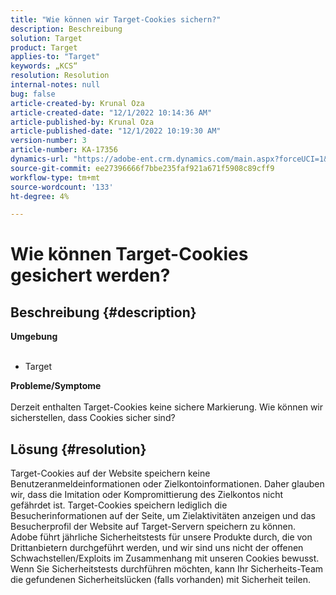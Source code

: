 ```yaml
---
title: "Wie können wir Target-Cookies sichern?"
description: Beschreibung
solution: Target
product: Target
applies-to: "Target"
keywords: „KCS“
resolution: Resolution
internal-notes: null
bug: false
article-created-by: Krunal Oza
article-created-date: "12/1/2022 10:14:36 AM"
article-published-by: Krunal Oza
article-published-date: "12/1/2022 10:19:30 AM"
version-number: 3
article-number: KA-17356
dynamics-url: "https://adobe-ent.crm.dynamics.com/main.aspx?forceUCI=1&pagetype=entityrecord&etn=knowledgearticle&id=c1c8d0f3-6071-ed11-9561-6045bd006a22"
source-git-commit: ee27396666f7bbe235faf921a671f5908c89cff9
workflow-type: tm+mt
source-wordcount: '133'
ht-degree: 4%

---
```


# Wie können Target-Cookies gesichert werden?

## Beschreibung {#description}

<b>Umgebung 
<br> </b>
- Target



<b>Probleme/Symptome</b><br><br>Derzeit enthalten Target-Cookies keine sichere Markierung. Wie können wir sicherstellen, dass Cookies sicher sind?<br>

## Lösung {#resolution}


Target-Cookies auf der Website speichern keine Benutzeranmeldeinformationen oder Zielkontoinformationen. Daher glauben wir, dass die Imitation oder Kompromittierung des Zielkontos nicht gefährdet ist. Target-Cookies speichern lediglich die Besucherinformationen auf der Seite, um Zielaktivitäten anzeigen und das Besucherprofil der Website auf Target-Servern speichern zu können.
 
Adobe führt jährliche Sicherheitstests für unsere Produkte durch, die von Drittanbietern durchgeführt werden, und wir sind uns nicht der offenen Schwachstellen/Exploits im Zusammenhang mit unseren Cookies bewusst. Wenn Sie Sicherheitstests durchführen möchten, kann Ihr Sicherheits-Team die gefundenen Sicherheitslücken (falls vorhanden) mit Sicherheit teilen.
